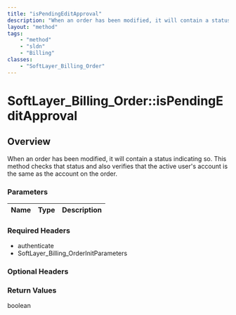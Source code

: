 ```yaml
---
title: "isPendingEditApproval"
description: "When an order has been modified, it will contain a status indicating so. This method checks that status and also verifie... "
layout: "method"
tags:
    - "method"
    - "sldn"
    - "Billing"
classes:
    - "SoftLayer_Billing_Order"
---
```

# SoftLayer_Billing_Order::isPendingEditApproval
## Overview 
When an order has been modified, it will contain a status indicating so. This method checks that status and also verifies that the active user's account is the same as the account on the order. 

### Parameters 
|Name | Type | Description |
| --- | --- | --- |


### Required Headers
* authenticate
* SoftLayer_Billing_OrderInitParameters

### Optional Headers

### Return Values
boolean

